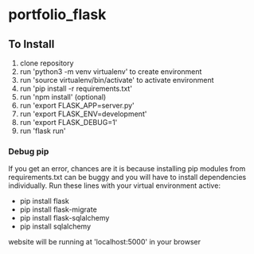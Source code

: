 # portfolio_flask

## To Install
1) clone repository
2) run 'python3 -m venv virtualenv' to create environment
3) run 'source virtualenv/bin/activate' to activate environment
4) run 'pip install -r requirements.txt'
5) run 'npm install' (optional)
6) run 'export FLASK_APP=server.py'
7) run 'export FLASK_ENV=development'
8) run 'export FLASK_DEBUG=1'
9) run 'flask run'

### Debug pip
If you get an error, chances are it is because installing pip modules from requirements.txt can be buggy and you will have to install dependencies individually.  Run these lines with your virtual environment active:
- pip install flask
- pip install flask-migrate
- pip install flask-sqlalchemy
- pip install sqlalchemy

website will be running at 'localhost:5000' in your browser
